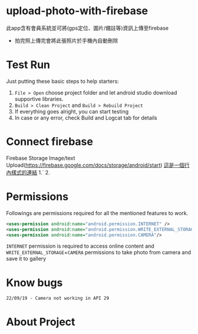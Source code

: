 # upload-photo-with-firebase
此app含有會員系統並可將(gps定位、圖片/備註等)資訊上傳至firebase

* 拍完照上傳完會將此張照片於手機內自動刪除
# Test Run
Just putting these basic steps to help starters:

1. `File > Open` choose project folder and let android studio download supportive libraries.
2. `Build > Clean Project` and `Build > Rebuild Project`
3. If everything goes alright, you can start testing
4. In case or any error, check Build and Logcat tab for details
# Connect firebase
Firebase Storage Image/text Upload(https://firebase.google.com/docs/storage/android/start) 
[這是一個行內樣式的連結](https://www.google.com)
1.`
2.
# Permissions
Followings are permissions required for all the mentioned features to work.
```xml
<uses-permission android:name="android.permission.INTERNET" />
<uses-permission android:name="android.permission.WRITE_EXTERNAL_STORAGE"/>
<uses-permission android:name="android.permission.CAMERA"/>
```
`INTERNET` permission is required to access online content and `WRITE_EXTERNAL_STORAGE`+`CAMERA` permissions to take photo from camera and save it to gallery
# Know bugs
```
22/09/19 - Camera not working in API 29
```
# About Project


